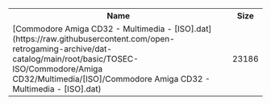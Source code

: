 <table>
<tr><th>Name</th><th>Size</th></tr>
<tr><td>
[Commodore Amiga CD32 - Multimedia - [ISO].dat](https://raw.githubusercontent.com/open-retrogaming-archive/dat-catalog/main/root/basic/TOSEC-ISO/Commodore/Amiga CD32/Multimedia/[ISO]/Commodore Amiga CD32 - Multimedia - [ISO].dat)
</td><td>23186</td></tr>
</table>
